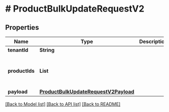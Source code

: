 # # ProductBulkUpdateRequestV2


## Properties 


Name | Type | Description | Notes
------------ | ------------- | ------------- | -------------
**tenantId**| **String** |   | [optional]
**productIds**| **List<String>** |   | [optional] [default to new ArrayList<>()]
**payload**| [**ProductBulkUpdateRequestV2Payload**](ProductBulkUpdateRequestV2Payload.md) |   | [optional]


[[Back to Model list]](../../README.md#models) [[Back to API list]](../../README.md#endpoints) [[Back to README]](../../README.md)

